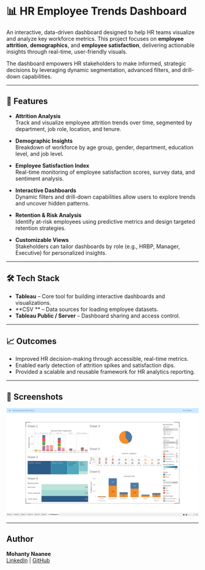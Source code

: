 # 📊 HR Employee Trends Dashboard

An interactive, data-driven dashboard designed to help HR teams visualize and analyze key workforce metrics. This project focuses on **employee attrition**, **demographics**, and **employee satisfaction**, delivering actionable insights through real-time, user-friendly visuals.

The dashboard empowers HR stakeholders to make informed, strategic decisions by leveraging dynamic segmentation, advanced filters, and drill-down capabilities.

---

## 🚀 Features

- **Attrition Analysis**  
  Track and visualize employee attrition trends over time, segmented by department, job role, location, and tenure.

- **Demographic Insights**  
  Breakdown of workforce by age group, gender, department, education level, and job level.

- **Employee Satisfaction Index**  
  Real-time monitoring of employee satisfaction scores, survey data, and sentiment analysis.

- **Interactive Dashboards**  
  Dynamic filters and drill-down capabilities allow users to explore trends and uncover hidden patterns.

- **Retention & Risk Analysis**  
  Identify at-risk employees using predictive metrics and design targeted retention strategies.

- **Customizable Views**  
  Stakeholders can tailor dashboards by role (e.g., HRBP, Manager, Executive) for personalized insights.

---

## 🛠 Tech Stack

- **Tableau** – Core tool for building interactive dashboards and visualizations.
- **CSV ** – Data sources for loading employee datasets.
- **Tableau Public / Server** – Dashboard sharing and access control.

---

## 📈 Outcomes

- Improved HR decision-making through accessible, real-time metrics.
- Enabled early detection of attrition spikes and satisfaction dips.
- Provided a scalable and reusable framework for HR analytics reporting.

---


## 📎 Screenshots
![Employee Trends Dashboard Screenshot](https://raw.githubusercontent.com/MohantyNaanee/Employee-Trends-Dashboard/main/Screenshot%20(1).png)



---

## Author
**Mohanty Naanee**  
[LinkedIn](https://www.linkedin.com/in/MohantyNaanee) | [GitHub](https://github.com/MohantyNaanee)



